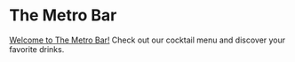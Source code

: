 # The Metro Bar
[Welcome to The Metro Bar!](https://rewhare-rgb.github.io/cocktailbarmenu/) Check out our cocktail menu and discover your favorite drinks.
